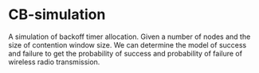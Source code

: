 # CB-simulation
A simulation of backoff timer allocation. Given a number of nodes and the size of contention window size. We can determine the model of success and failure to get the probability of success and probability of failure of wireless radio transmission.
